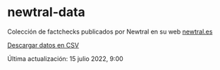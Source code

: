 # newtral-data

Colección de factchecks publicados por Newtral en su web [newtral.es](https://www.newtral.es/zona-verificacion/fact-check/)

[Descargar datos en CSV](https://raw.githubusercontent.com/Saigesp/newtral-data/master/factcheckings.csv)

Última actualización: 15 julio 2022, 9:00

